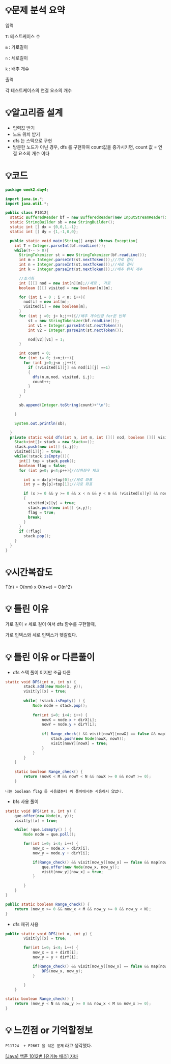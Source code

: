 # 💡**문제 분석 요약**

입력

`T`: 테스트케이스 수

`m` : 가로길이

`n` : 세로길이

`k` : 배추 개수

출력

각 테스트케이스의 연결 요소의 개수

# 💡**알고리즘 설계**

- 입력값 받기
- 노드 위치 받기
- dfs 는 스택으로 구현
- 방문한 노드가 아닌 경우, dfs 를 구현하여 count값을 증가시키면, count 값 = 연결 요소의 개수 이다



# 💡코드

```java
package week2.day4;

import java.io.*;
import java.util.*;

public class P1012{
  static BufferedReader bf = new BufferedReader(new InputStreamReader(System.in));
  static StringBuilder sb = new StringBuilder();
  static int [] dx = {0,0,1,-1};
  static int [] dy = {1,-1,0,0};

  public static void main(String[] args) throws Exception{
    int T = Integer.parseInt(bf.readLine());
    while(T-- > 0){
      StringTokenizer st = new StringTokenizer(bf.readLine());
      int m = Integer.parseInt(st.nextToken());//가로 길이
      int n = Integer.parseInt(st.nextToken());//세로 길이
      int k = Integer.parseInt(st.nextToken());//배추 위치 개수

      //초기화
      int [][] nod = new int[n][m];//세로 , 가로
      boolean [][] visited = new boolean[n][m];

      for (int i = 0 ; i < n; i++){
        nod[i] = new int[m];
        visited[i] = new boolean[m];
      }
      for (int j =0; j< k;j++){//배추 개수만큼 for문 반복
          st = new StringTokenizer(bf.readLine());
          int v1 = Integer.parseInt(st.nextToken());
          int v2 = Integer.parseInt(st.nextToken());

          nod[v2][v1] = 1;
      }

      int count = 0;
      for (int i= 0; i<n;i++){
        for (int j=0;j<m ;j++){
          if (!visited[i][j] && nod[i][j] ==1)
          {
            dfs(n,m,nod, visited, i,j);
            count++;
          }
        }
      }

      sb.append(Integer.toString(count)+"\n");

    }

    System.out.println(sb);

  }
  private static void dfs(int n, int m, int [][] nod, boolean [][] visited, int i, int j){//스택으로 구현해보기
    Stack<int[]> stack = new Stack<>();
    stack.push(new int[] {i,j});
    visited[i][j] = true;
    while(!stack.isEmpty()){
      int[] top = stack.peek();
      boolean flag = false;
      for (int p=0; p<4;p++){//상하좌우 체크

        int x = dx[p]+top[0];//세로 좌표
        int y = dy[p]+top[1];//가로 좌표

        if (x >= 0 && y >= 0 && x < n && y < m && !visited[x][y] && nod[x][y] == 1)
        {
          visited[x][y] = true;
          stack.push(new int[] {x,y});
          flag = true;
          break;
        }
      }
      if (!flag)
        stack.pop();
    }
  }
}
```

# 💡시간복잡도

T(n) = O(nm) x O(n+e) = O(n^2)

# 💡 틀린 이유

가로 길이 ≠ 세로 길이 여서 dfs 함수를 구현할때,

가로 인덱스와 세로 인덱스가 헷갈렸다.

# 💡 틀린 이유 or 다른풀이

- dfs 스택 풀이 이지만 조금 다른
```java
static void DFS(int x, int y) {
		stack.add(new Node(x, y));
		visit[y][x] = true;
		
		while( !stack.isEmpty() ) {
			Node node = stack.pop();
			
			for(int i=0; i<4; i++) {
				nowX = node.x + dirX[i];
				nowY = node.y + dirY[i];
				
				if( Range_check() && visit[nowY][nowX] == false && map[nowY][nowX] == 1) {
					stack.push(new Node(nowX, nowY));
					visit[nowY][nowX] = true;
				}
			}	
		}
	}
	
	static boolean Range_check() {
		return (nowX < M && nowY < N && nowX >= 0 && nowY >= 0);
	}
```
`
나는 boolean flag 를 사용했는데 위 풀이에서는 사용하지 않았다. `

- bfs 사용 풀이

```java
static void BFS(int x, int y) {
    que.offer(new Node(x, y));
    visit[y][x] = true;

    while( !que.isEmpty() ) {
        Node node = que.poll();

        for(int i=0; i<4; i++) {
            now_x = node.x + dirX[i];
            now_y = node.y + dirY[i];

            if(Range_check() && visit[now_y][now_x] == false && map[now_y][now_x] == 1) {           
                que.offer(new Node(now_x, now_y));
                visit[now_y][now_x] = true;
            }

        }
    }
}

public static boolean Range_check() {
    return (now_x >= 0 && now_x < M && now_y >= 0 && now_y < N);
}	
```

- dfs 재귀 사용

```java
public static void DFS(int x, int y) {
		visit[y][x] = true;

		for(int i=0; i<4; i++) {
			now_x = x + dirX[i];
			now_y = y + dirY[i];

			if(Range_check() && visit[now_y][now_x] == false && map[now_y][now_x] == 1) {
				DFS(now_x, now_y);
			}

		}
	}

static boolean Range_check() {
    return (now_y < N && now_y >= 0 && now_x < M && now_x >= 0);
}
```

# 💡 느낀점 or 기억할정보

`P11724  + P2667 을 섞은 문제`
라고 생각했다.


[[Java] 백준 1012번 [유기농 배추] 자바](https://velog.io/@lifeisbeautiful/Java-백준-1012번-유기농-배추-자바)